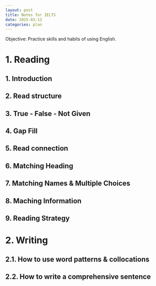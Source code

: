 ```yaml
---
layout: post
title: Notes for IELTS
date: 2025-03-12
categories: plan
---
```


Objective: Practice skills and habits of using English.

# 1. Reading

## 1. Introduction

## 2. Read structure

## 3. True - False - Not Given

## 4. Gap Fill

## 5. Read connection

## 6. Matching Heading

## 7. Matching Names & Multiple Choices

## 8. Maching Information

## 9. Reading Strategy

# 2. Writing

## 2.1. How to use word patterns & collocations

## 2.2. How to write a comprehensive sentence
